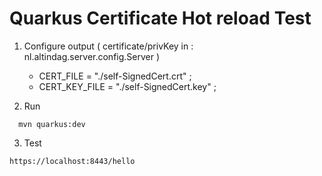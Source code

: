 # Quarkus Certificate Hot reload Test

 1. Configure output ( certificate/privKey in : nl.altindag.server.config.Server )

    - CERT_FILE     = "./self-SignedCert.crt" ;
    - CERT_KEY_FILE = "./self-SignedCert.key" ;

 2. Run

```
  mvn quarkus:dev
```

 3. Test 

```
https://localhost:8443/hello
```

